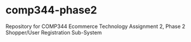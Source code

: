 # comp344-phase2
Repository for COMP344 Ecommerce Technology
Assignment 2, Phase 2
Shopper/User Registration Sub-System
